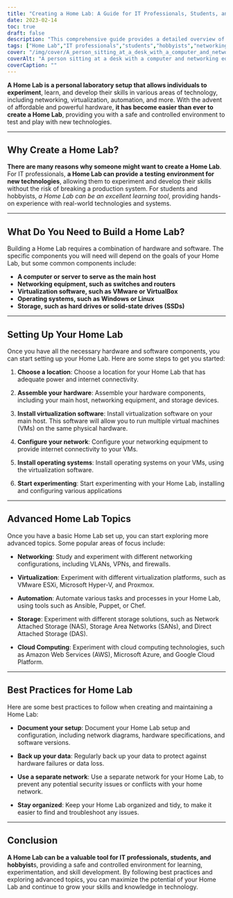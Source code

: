 ```yaml
---
title: "Creating a Home Lab: A Guide for IT Professionals, Students, and Hobbyists"
date: 2023-02-14
toc: true
draft: false
description: "This comprehensive guide provides a detailed overview of what a Home Lab is, why to create one, what components are needed, how to set it up, advanced topics to explore, and best practices to follow."
tags: ["Home Lab","IT professionals","students","hobbyists","networking","virtualization","automation","hardware","software","best practices","guide"]
cover: "/img/cover/A_person_sitting_at_a_desk_with_a_computer_and_networking.png"
coverAlt: "A person sitting at a desk with a computer and networking equipment, surrounded by books and notes."
coverCaption: ""
---
```


**A Home Lab is a personal laboratory setup that allows individuals to experiment**, learn, and develop their skills in various areas of technology, including networking, virtualization, automation, and more. With the advent of affordable and powerful hardware, **it has become easier than ever to create a Home Lab**, providing you with a safe and controlled environment to test and play with new technologies.

______

## Why Create a Home Lab?

**There are many reasons why someone might want to create a Home Lab**. For IT professionals, **a Home Lab can provide a testing environment for new technologies**, allowing them to experiment and develop their skills without the risk of breaking a production system. For students and hobbyists, *a Home Lab can be an excellent learning tool*, providing hands-on experience with real-world technologies and systems.

______

## What Do You Need to Build a Home Lab?

Building a Home Lab requires a combination of hardware and software. The specific components you will need will depend on the goals of your Home Lab, but some common components include:

- **A computer or server to serve as the main host**
- **Networking equipment, such as switches and routers**
- **Virtualization software, such as VMware or VirtualBox**
- **Operating systems, such as Windows or Linux**
- **Storage, such as hard drives or solid-state drives (SSDs)**

______

## Setting Up Your Home Lab

Once you have all the necessary hardware and software components, you can start setting up your Home Lab. Here are some steps to get you started:

1. **Choose a location**: Choose a location for your Home Lab that has adequate power and internet connectivity.

2. **Assemble your hardware**: Assemble your hardware components, including your main host, networking equipment, and storage devices.

3. **Install virtualization software**: Install virtualization software on your main host. This software will allow you to run multiple virtual machines (VMs) on the same physical hardware.

4. **Configure your network**: Configure your networking equipment to provide internet connectivity to your VMs.

5. **Install operating systems**: Install operating systems on your VMs, using the virtualization software.

6. **Start experimenting**: Start experimenting with your Home Lab, installing and configuring various applications

______

## Advanced Home Lab Topics

Once you have a basic Home Lab set up, you can start exploring more advanced topics. Some popular areas of focus include:

- **Networking**: Study and experiment with different networking configurations, including VLANs, VPNs, and firewalls.

- **Virtualization**: Experiment with different virtualization platforms, such as VMware ESXi, Microsoft Hyper-V, and Proxmox.

- **Automation**: Automate various tasks and processes in your Home Lab, using tools such as Ansible, Puppet, or Chef.

- **Storage**: Experiment with different storage solutions, such as Network Attached Storage (NAS), Storage Area Networks (SANs), and Direct Attached Storage (DAS).

- **Cloud Computing**: Experiment with cloud computing technologies, such as Amazon Web Services (AWS), Microsoft Azure, and Google Cloud Platform.

______

## Best Practices for Home Lab

Here are some best practices to follow when creating and maintaining a Home Lab:

- **Document your setup**: Document your Home Lab setup and configuration, including network diagrams, hardware specifications, and software versions.

- **Back up your data**: Regularly back up your data to protect against hardware failures or data loss.

- **Use a separate network**: Use a separate network for your Home Lab, to prevent any potential security issues or conflicts with your home network.

- **Stay organized**: Keep your Home Lab organized and tidy, to make it easier to find and troubleshoot any issues.

______

## Conclusion

**A Home Lab can be a valuable tool for IT professionals, students, and hobbyist**s, providing a safe and controlled environment for learning, experimentation, and skill development. By following best practices and exploring advanced topics, you can maximize the potential of your Home Lab and continue to grow your skills and knowledge in technology.
